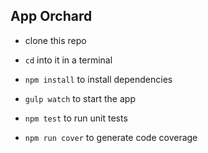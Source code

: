 ## App Orchard

- clone this repo

- `cd` into it in a terminal

- `npm install` to install dependencies

- `gulp watch` to start the app

- `npm test` to run unit tests

- `npm run cover` to generate code coverage
